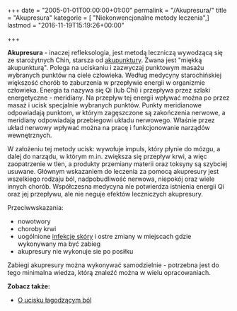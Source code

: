 +++
date = "2005-01-01T00:00:00+01:00"
permalink = "/Akupresura/"
title = "Akupresura"
kategorie = [ "Niekonwencjonalne metody leczenia",]
lastmod = "2016-11-19T15:19:26+00:00"

+++

**Akupresura** - inaczej refleksologia, jest metodą leczniczą wywodzącą się ze starożytnych Chin, starsza od [akupunktury](/atopedia/Akupunktura). Zwana jest "miękką akupunkturą". Polega na uciskaniu i zazwyczaj punktowym masażu wybranych punktów na ciele człowieka. Według medycyny starochińskiej większość chorób to zaburzenia w przepływie energii w organizmie człowieka. Energia ta nazywa się Qi (lub Chi) i przepływa przez szlaki energetyczne - meridiany. Na przepływ tej energii wpływać można po przez masaż i ucisk specjalnie wybranych punktów. Punkty meridianowe odpowiadają punktom, w którym zagęszczone są zakończenia nerwowe, a meridiany odpowiadają przebiegowi układu nerwowego. Właśnie przez układ nerwowy wpływać można na pracę i funkcjonowanie narządów wewnętrznych.

W założeniu tej metody ucisk: wywołuje impuls, który płynie do mózgu, a dalej do narządu, w którym m.in. zwiększa się przepływ krwi, a więc zaopatrzenie w tlen, a produkty przemiany materii oraz toksyny są szybciej usuwane. Głównym wskazaniem do leczenia za pomocą akupresury jest wszelkiego rodzaju ból, nadpobudliwość nerwowa, niepokój oraz wiele innych chorób. Współczesna medycyna nie potwierdza istnienia energii Qi oraz jej przepływu, ale nie neguje efektów leczniczych akupresury.

Przeciwwskazania:

-   nowotwory
-   choroby krwi
-   uogólnione [infekcje skóry](/atopedia/Infekcja_skóry) i ostre zmiany w miejscach gdzie wykonywany ma być zabieg
-   akupresury nie wykonuje sie po posiłku

Zabiegi akupresury można wykonywać samodzielnie - potrzebna jest do tego minimalna wiedza, którą znaleźć można w wielu opracowaniach.

**Zobacz także:**

-   [O ucisku łagodzącym ból](http://www.resmedica.pl/zdart20113.html)
